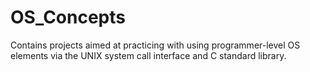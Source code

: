 # OS_Concepts

Contains projects aimed at practicing with using programmer-level OS elements via 
the UNIX system call interface and C standard library.
